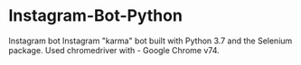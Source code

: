 # Instagram-Bot-Python
Instagram bot 
Instagram "karma" bot built with Python 3.7 and the Selenium package.
Used chromedriver with - Google Chrome v74.
